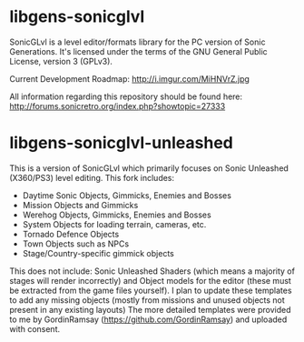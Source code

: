 # libgens-sonicglvl

SonicGLvl is a level editor/formats library for the PC version of Sonic Generations. It's licensed under the terms 
of the GNU General Public License, version 3 (GPLv3).

Current Development Roadmap: http://i.imgur.com/MiHNVrZ.jpg

All information regarding this repository should be found here: http://forums.sonicretro.org/index.php?showtopic=27333

# libgens-sonicglvl-unleashed

This is a version of SonicGLvl which primarily focuses on Sonic Unleashed (X360/PS3) level editing.
This fork includes:
- Daytime Sonic Objects, Gimmicks, Enemies and Bosses
- Mission Objects and Gimmicks
- Werehog Objects, Gimmicks, Enemies and Bosses
- System Objects for loading terrain, cameras, etc.
- Tornado Defence Objects
- Town Objects such as NPCs
- Stage/Country-specific gimmick objects

This does not include: Sonic Unleashed Shaders (which means a majority of stages will render incorrectly) and Object models for the editor (these must be extracted from the game files yourself).
I plan to update these templates to add any missing objects (mostly from missions and unused objects not present in any existing layouts)
The more detailed templates were provided to me by GordinRamsay (https://github.com/GordinRamsay) and uploaded with consent.
